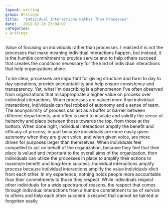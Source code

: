 ```yaml
---
layout: writing
group: Writings
title:  "Individual Interactions Rather Than Processes"
date:   2015-02-20 23:04:07
categories:
- writings
---
```


<p>
Value of focusing on individuals rather than processes. I realized it is not the processes that make meaning individual interactions happen,
but instead, it is the humble commitment to provide service and to help others succeed that creates the conditions necessary for the kind of
individual interactions that help organizations shine.
</p>

<p> To be clear, processes are important for giving
structure and form to day to day operations, provide accountability and help ensure consistency
and transparency. Yet, what I'm describing is a phenomenon I've often observed from organizations
that misappropriate a higher value on process over individual interactions. When processes are valued more
than individual interactions, individuals can feel robbed of autonomy and a sense of team.
The anonyonimity of process can act as a buffer or barrier between different departments, and
often is used to insolate and solidify the sense of heirarchy and place between those towards the
top, from those at the bottom. When done right, individual interactions amplify the benefit and efficacy of process,
in part because individuals are more easily given autonomy when they are given voice, and when given voice,
are more driven for purposes larger than themselves. When individuals feel compelled to act on behalf
of the organization, because they feel that their place is valued and important to the overall aims
of the organization, then individuals can utilize the processes in place to amplify their actions
to maximize benefit and long-term success. Individual interactions amplify process because individual interactions
amplify the value individuals elicit from each other. In my experience, nothing holds people more accountable than their
commitments to those they respect. While individuals respect other individuals for a wide spectrum of reasons,
the respect that comes through individual interactions from a humble commitment to be of service
to others and help each other succeed is respect that cannot be tainted or forgotten easily.
</p>

